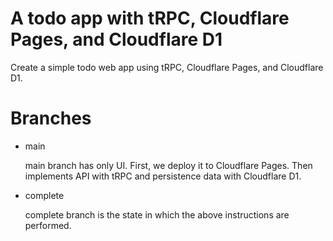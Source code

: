 # A todo app with tRPC, Cloudflare Pages, and Cloudflare D1

Create a simple todo web app using tRPC, Cloudflare Pages, and Cloudflare D1.

# Branches

- main

    main branch has only UI. First, we deploy it to Cloudflare Pages. Then implements API with tRPC and persistence data with Cloudflare D1. 

- complete

    complete branch is the state in which the above instructions are performed.
